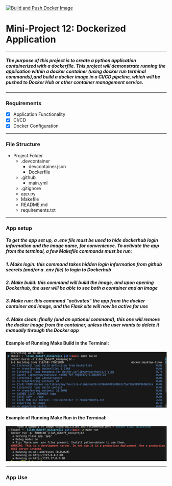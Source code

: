 [![Build and Push Docker Image](https://github.com/nogibjj/lilah_duboff_miniproj12/actions/workflows/build.yml/badge.svg)](https://github.com/nogibjj/lilah_duboff_miniproj12/actions/workflows/build.yml)


# Mini-Project 12: Dockerized Application
---
##### The purpose of this project is to create a python application containerized with a dockerfile. This project will demonstrate running the application within a docker container (using docker run terminal commands),and build a docker image in a CI/CD pipeline, which will be pushed to Docker Hub or other container management service.
---
### Requirements
- [x] Application Functionality
- [x] CI/CD
- [x] Docker Configuration

---
### File Structure
- Project Folder
    - .devcontainer
        - devcontainer.json
        - Dockerfile
    - .github
        - main.yml
    - .gitignore
    - app.py
    - Makefile
    - README.md
    - requirements.txt

---
### App setup
##### To get the app set up, a .env file must be used to hide dockerhub login information and the image name, for convenience. To activate the app from the terminal, a few Makefile commands must be run:

##### 1. Make login: this command takes hidden login information from github secrets (and/or a .env file) to login to Dockerhub

##### 2. Make build: this command will build the image, and upon opening Dockerhub, the user will be able to see both a container and an image

##### 3. Make run: this command "activates" the app from the docker container and image, and the Flask site will now be active for use

##### 4. Make clean: finally (and an optional command), this one will remove the docker image from the container, unless the user wants to delete it manually through the Docker app

#### Example of Running Make Build in the Terminal:
![alt text](screenshots/make_build.png)

#### Example of Running Make Run in the Terminal:
![alt text](screenshots/make_run.png)

---
### App Use
##### 

